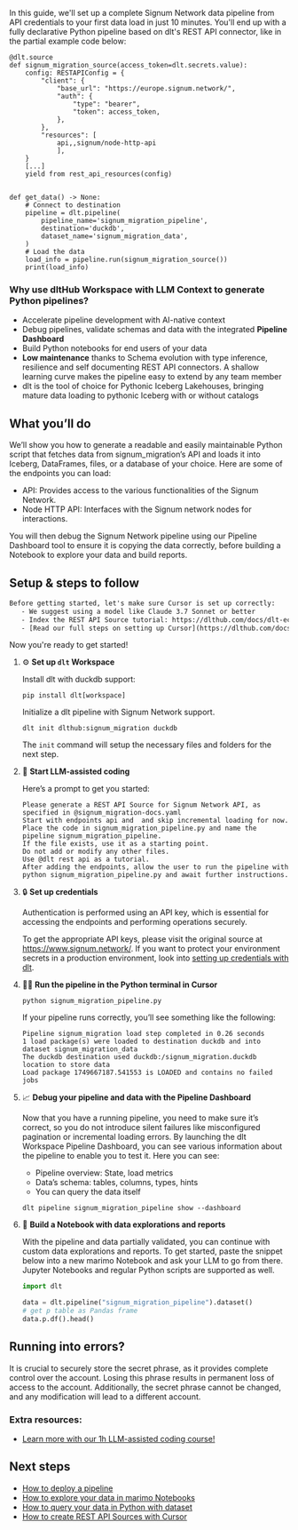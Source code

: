 In this guide, we'll set up a complete Signum Network data pipeline from API credentials to your first data load in just 10 minutes. You'll end up with a fully declarative Python pipeline based on dlt's REST API connector, like in the partial example code below:

```python-outcome
@dlt.source
def signum_migration_source(access_token=dlt.secrets.value):
    config: RESTAPIConfig = {
        "client": {
            "base_url": "https://europe.signum.network/",
            "auth": {
                "type": "bearer",
                "token": access_token,
            },
        },
        "resources": [
            api,,signum/node-http-api
            ],
    }
    [...]
    yield from rest_api_resources(config)


def get_data() -> None:
    # Connect to destination
    pipeline = dlt.pipeline(
        pipeline_name='signum_migration_pipeline',
        destination='duckdb',
        dataset_name='signum_migration_data', 
    )
    # Load the data
    load_info = pipeline.run(signum_migration_source())
    print(load_info) 
```

### Why use dltHub Workspace with LLM Context to generate Python pipelines?

- Accelerate pipeline development with AI-native context
- Debug pipelines, validate schemas and data with the integrated **Pipeline Dashboard**
- Build Python notebooks for end users of your data
- **Low maintenance** thanks to Schema evolution with type inference, resilience and self documenting REST API connectors. A shallow learning curve makes the pipeline easy to extend by any team member
- dlt is the tool of choice for Pythonic Iceberg Lakehouses, bringing mature data loading to pythonic Iceberg with or without catalogs

## What you’ll do

We’ll show you how to generate a readable and easily maintainable Python script that fetches data from signum_migration’s API and loads it into Iceberg, DataFrames, files, or a database of your choice. Here are some of the endpoints you can load:

- API: Provides access to the various functionalities of the Signum Network.
- Node HTTP API: Interfaces with the Signum network nodes for interactions.

You will then debug the Signum Network pipeline using our Pipeline Dashboard tool to ensure it is copying the data correctly, before building a Notebook to explore your data and build reports.

## Setup & steps to follow

```default
Before getting started, let's make sure Cursor is set up correctly:
   - We suggest using a model like Claude 3.7 Sonnet or better
   - Index the REST API Source tutorial: https://dlthub.com/docs/dlt-ecosystem/verified-sources/rest_api/ and add it to context as **@dlt rest api**
   - [Read our full steps on setting up Cursor](https://dlthub.com/docs/dlt-ecosystem/llm-tooling/cursor-restapi#23-configuring-cursor-with-documentation)
```

Now you're ready to get started!

1. ⚙️ **Set up `dlt` Workspace**
    
    Install dlt with duckdb support:
    ```shell
    pip install dlt[workspace]
    ```

    Initialize a dlt pipeline with Signum Network support.
    ```shell
    dlt init dlthub:signum_migration duckdb
    ```

    The `init` command will setup the necessary files and folders for the next step.
    
2. 🤠 **Start LLM-assisted coding**
    
    Here’s a prompt to get you started:
    
    ```prompt
    Please generate a REST API Source for Signum Network API, as specified in @signum_migration-docs.yaml 
    Start with endpoints api and  and skip incremental loading for now. 
    Place the code in signum_migration_pipeline.py and name the pipeline signum_migration_pipeline. 
    If the file exists, use it as a starting point. 
    Do not add or modify any other files. 
    Use @dlt rest api as a tutorial. 
    After adding the endpoints, allow the user to run the pipeline with python signum_migration_pipeline.py and await further instructions.
    ```

    
3. 🔒 **Set up credentials** 
    
    Authentication is performed using an API key, which is essential for accessing the endpoints and performing operations securely.
    
    To get the appropriate API keys, please visit the original source at https://www.signum.network/.
    If you want to protect your environment secrets in a production environment, look into [setting up credentials with dlt](https://dlthub.com/docs/walkthroughs/add_credentials).
    
4. 🏃‍♀️ **Run the pipeline in the Python terminal in Cursor**
    
    ```shell
    python signum_migration_pipeline.py
    ```
    
    If your pipeline runs correctly, you’ll see something like the following:
    
    ```shell
    Pipeline signum_migration load step completed in 0.26 seconds
    1 load package(s) were loaded to destination duckdb and into dataset signum_migration_data
    The duckdb destination used duckdb:/signum_migration.duckdb location to store data
    Load package 1749667187.541553 is LOADED and contains no failed jobs
    ```
    
5. 📈 **Debug your pipeline and data with the Pipeline Dashboard**

    Now that you have a running pipeline, you need to make sure it’s correct, so you do not introduce silent failures like misconfigured pagination or incremental loading errors. By launching the dlt Workspace Pipeline Dashboard, you can see various information about the pipeline to enable you to test it. Here you can see:
    - Pipeline overview: State, load metrics
    - Data’s schema: tables, columns, types, hints
    - You can query the data itself
    
    ```shell
    dlt pipeline signum_migration_pipeline show --dashboard
    ```
    
6. 🐍 **Build a Notebook with data explorations and reports**

    With the pipeline and data partially validated, you can continue with custom data explorations and reports. To get started, paste the snippet below into a new marimo Notebook and ask your LLM to go from there. Jupyter Notebooks and regular Python scripts are supported as well.

    
    ```python
    import dlt

   data = dlt.pipeline("signum_migration_pipeline").dataset()
   # get p table as Pandas frame
   data.p.df().head()
    ```

## Running into errors?

It is crucial to securely store the secret phrase, as it provides complete control over the account. Losing this phrase results in permanent loss of access to the account. Additionally, the secret phrase cannot be changed, and any modification will lead to a different account.

### Extra resources:

- [Learn more with our 1h LLM-assisted coding course!](https://www.youtube.com/watch?v=GGid70rnJuM)

## Next steps

- [How to deploy a pipeline](https://dlthub.com/docs/walkthroughs/deploy-a-pipeline)
- [How to explore your data in marimo Notebooks](https://dlthub.com/docs/general-usage/dataset-access/marimo)
- [How to query your data in Python with dataset](https://dlthub.com/docs/general-usage/dataset-access/dataset)
- [How to create REST API Sources with Cursor](https://dlthub.com/docs/dlt-ecosystem/llm-tooling/cursor-restapi)